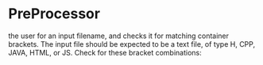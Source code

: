 PreProcessor
============

 the user for an input filename, and checks it for matching container brackets. The input file should be expected to be a text file, of type H, CPP, JAVA, HTML, or JS. Check for these bracket combinations:
